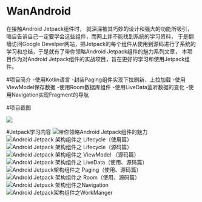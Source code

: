 # WanAndroid
在接触Android Jetpack组件时， 就深深被其巧妙的设计和强大的功能所吸引，暗自告诉自己一定要学会这些组件，而网上并不能找到系统的学习资料，
于是翻墙访问Google Develper网站，把Jetpack的每个组件从使用到源码进行了系统的学习和总结，于是就有了带你领略Android Jetpack组件的魅力系列文章，
本项目作为对Android Jetpack组件的实战项目，旨在更好的学习和使用Jetpack组件。

#项目简介
-使用Kotlin语言
-封装Paging组件实现下拉刷新、上拉加载
-使用ViewModel保存数据
-使用Room数据库组件
-使用LiveData监听数据的变化
-使用Navigation实现Fragment的导航

#项目截图

![](https://github.com/AlexTiti/WanAndroid/blob/master/screenshot/QQ20181118-212903.gif)

#Jetpack学习内容
![带你领略Android Jetpack组件的魅力](https://blog.csdn.net/Alexwll/article/details/83302173)
![Android Jetpack 架构组件之 Lifecycle（使用篇）](https://blog.csdn.net/Alexwll/article/details/80638905)
![Android Jetpack 架构组件之 Lifecycle（源码篇）](https://blog.csdn.net/Alexwll/article/details/82491901)
![Android Jetpack 架构组件之 ViewModel （源码篇）](https://blog.csdn.net/Alexwll/article/details/82459614)
![Android Jetpack 架构组件之 LiveData（使用、源码篇）](https://blog.csdn.net/Alexwll/article/details/82996003)
![Android Jetpack架构组件之 Paging（使用、源码篇）](https://blog.csdn.net/Alexwll/article/details/83246201)
![Android Jetpack 架构组件之 Room（使用、源码篇）](https://blog.csdn.net/Alexwll/article/details/83033460)
![Android Jetpack 架构组件之Navigation](https://blog.csdn.net/Alexwll/article/details/83244004)
![Android Jetpack架构组件之WorkManger](https://blog.csdn.net/Alexwll/article/details/83244871)
